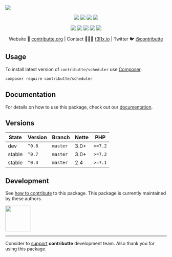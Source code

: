 ![](https://heatbadger.now.sh/github/readme/contributte/scheduler/)

<p align=center>
  <a href="https://github.com/contributte/scheduler/actions"><img src="https://badgen.net/github/checks/contributte/scheduler/master"></a>
  <a href="https://codecov.io/gh/contributte/scheduler"><img src="https://badgen.net/codecov/c/github/contributte/scheduler"></a>
  <a href="https://packagist.org/packages/contributte/scheduler"><img src="https://badgen.net/packagist/dm/contributte/scheduler"></a>
  <a href="https://packagist.org/packages/contributte/scheduler"><img src="https://badgen.net/packagist/v/contributte/scheduler"></a>
</p>
<p align=center>
  <a href="https://packagist.org/packages/contributte/scheduler"><img src="https://badgen.net/packagist/php/contributte/scheduler"></a>
  <a href="https://github.com/contributte/scheduler"><img src="https://badgen.net/github/license/contributte/scheduler"></a>
  <a href="https://bit.ly/ctteg"><img src="https://badgen.net/badge/support/gitter/cyan"></a>
  <a href="https://bit.ly/cttfo"><img src="https://badgen.net/badge/support/forum/yellow"></a>
  <a href="https://contributte.org/partners.html"><img src="https://badgen.net/badge/sponsor/donations/F96854"></a>
</p>

<p align=center>
Website 🚀 <a href="https://contributte.org">contributte.org</a> | Contact 👨🏻‍💻 <a href="https://f3l1x.io">f3l1x.io</a> | Twitter 🐦 <a href="https://twitter.com/contributte">@contributte</a>
</p>

## Usage

To install latest version of `contributte/scheduler` use [Composer](https://getcomposer.org).

```bash
composer require contributte/scheduler
```

## Documentation

For details on how to use this package, check out our [documentation](.docs).

## Versions

| State       | Version | Branch   | Nette | PHP     |
|-------------|---------|----------|-------|---------|
| dev         | `^0.8`  | `master` | 3.0+  | `>=7.2` |
| stable      | `^0.7`  | `master` | 3.0+  | `>=7.2` |
| stable      | `^0.3`  | `master` | 2.4   | `>=7.1` |

## Development

See [how to contribute](https://contributte.org) to this package. This package is currently maintained by these authors.

<a href="https://github.com/f3l1x">
    <img width="80" height="80" src="https://avatars2.githubusercontent.com/u/538058?v=3&s=80">
</a>

-----

Consider to [support](https://contributte.org/partners) **contributte** development team.
Also thank you for using this package.
